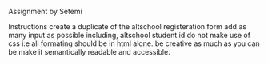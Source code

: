 Assignment by Setemi

Instructions
create a duplicate of the altschool registeration form
add as many input as possible including, altschool student id
do not make use of css i:e all formating should be in html alone.
be creative as much as you can be
make it semantically readable and accessible.